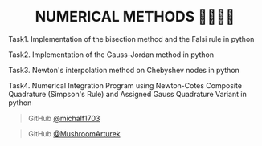 
<h1 align="center">
  <br>
  <br>
NUMERICAL METHODS 🧮👨🏽‍💻
  <br>
</h1>
Task1. Implementation of the bisection method and the Falsi rule in python




Task2. Implementation of the Gauss-Jordan method in python

Task3. Newton's interpolation method on Chebyshev nodes in python

Task4. Numerical Integration Program using Newton-Cotes Composite Quadrature (Simpson's Rule) and Assigned Gauss Quadrature Variant in python

> GitHub [@michalf1703](https://github.com/michalf1703)

> GitHub [@MushroomArturek](https://github.com/MushroomArturek)

